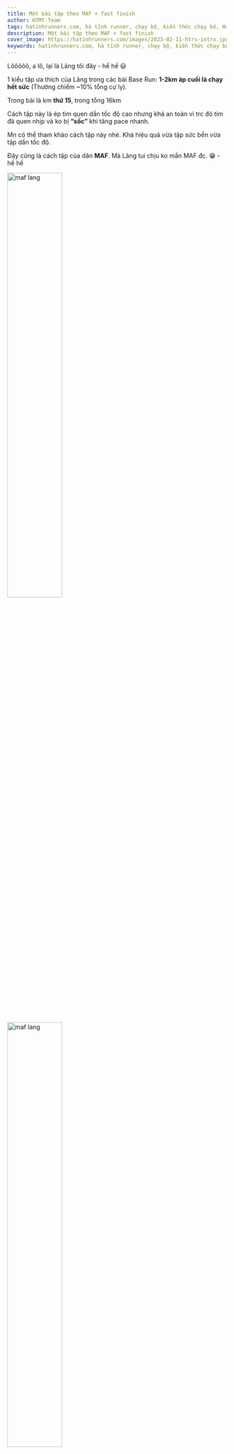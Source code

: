 ```yaml
---
title: Một bài tập theo MAF + fast finish
author: HTMT-Team
tags: hatinhrunners.com, hà tĩnh runner, chạy bộ, kiến thức chạy bộ, HaTinhMarathonTeam, maf
description: Một bài tập theo MAF + fast finish
cover_image: https://hatinhrunners.com/images/2023-02-11-htrs-intro.jpg
keywords: hatinhrunners.com, hà tĩnh runner, chạy bộ, kiến thức chạy bộ, maf
---
```


Lôôôôô, a lô, lại là Lãng tôi đây - hế hế 😃

1 kiểu tập ưa thích của Lãng trong các bài Base Run:
**1-2km áp cuối là chạy hết sức** (Thường chiếm ~10% tổng cự ly).

Trong bài là km **thứ 15**, trong tổng 16km

Cách tập này là ép tim quen dần tốc độ cao nhưng khá an toàn vì trc đó tim đã quen nhịp và ko bị **“sốc”** khi tăng pace nhanh.

Mn có thể tham khảo cách tập này nhé. Khá hiệu quả vừa tập sức bền vừa tập dần tốc độ.

Đây cũng là cách tập của dân **MAF**. Mà Lãng tui chịu ko mần MAF đc. 😁 - hế hế 

<img src="https://scontent.fsgn5-11.fna.fbcdn.net/v/t39.30808-6/331534804_199177909429291_4522125590000325936_n.jpg?stp=cp6_dst-jpg&_nc_cat=110&ccb=1-7&_nc_sid=5cd70e&_nc_ohc=Pivv4a_wL5sAX-DzN72&_nc_ht=scontent.fsgn5-11.fna&oh=00_AfAsRzr_zHfxXqb6hEjgUjpDTheP3oJiAMRY5-CufqP0gg&oe=6401A4C4 " alt="maf lang" width="50%" height="50%">

<img src="https://scontent.fsgn5-9.fna.fbcdn.net/v/t39.30808-6/333221000_5873707989424523_1764633241525996380_n.jpg?stp=cp6_dst-jpg&_nc_cat=102&ccb=1-7&_nc_sid=5cd70e&_nc_ohc=QifXwJS83c0AX-wn9qZ&_nc_ht=scontent.fsgn5-9.fna&oh=00_AfDS10Q810f6xty4iwIsw3kbGeyy3NsPB_RHInuJgzPjRA&oe=64018307" alt="maf lang" width="50%" height="50%">

👉 Tổng hợp kiến thức cơ bản trong chạy bộ (Update liên tục):
[https://m.facebook.com/groups/1257424228218916/permalink/1262682471026425/?mibextid=0cALme](https://m.facebook.com/groups/1257424228218916/permalink/1262682471026425/?mibextid=0cALme)

#HaTinhRunners

#BaseRun
